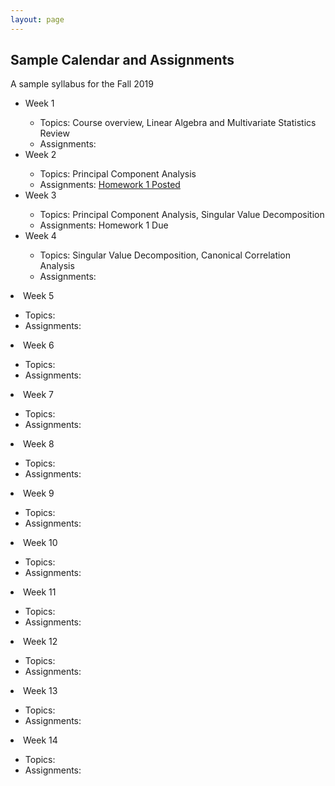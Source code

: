 ```yaml
---
layout: page
---
```


<h2> Sample Calendar and Assignments </h2>

A sample syllabus for the Fall 2019 

<ul>
<li>Week 1</li>
  <ul>
  <li> Topics: Course overview, Linear Algebra and Multivariate Statistics Review</li>
  <li> Assignments: </li>
  </ul>
  
<li>Week 2</li>
  <ul>
  <li> Topics: Principal Component Analysis</li>
  <li> Assignments: <a href="../Homework/Homework 1/Homework1.html">Homework 1 Posted</a> </li>
  </ul>

<li>Week 3</li>
  <ul>
  <li> Topics: Principal Component Analysis, Singular Value Decomposition</li>
  <li> Assignments: Homework 1 Due</li>
  </ul>  

<li>Week 4</li>
  <ul>
  <li> Topics: Singular Value Decomposition, Canonical Correlation Analysis</li>
  <li> Assignments: </li>
  </ul>
</ul>

<li>Week 5</li>
  <ul>
  <li> Topics: </li>
  <li> Assignments: </li>
  </ul>
</ul>

<li>Week 6</li>
  <ul>
  <li> Topics: </li>
  <li> Assignments: </li>
  </ul>
</ul>

<li>Week 7</li>
  <ul>
  <li> Topics: </li>
  <li> Assignments: </li>
  </ul>
</ul>

<li>Week 8</li>
  <ul>
  <li> Topics: </li>
  <li> Assignments: </li>
  </ul>
</ul>

<li>Week 9</li>
  <ul>
  <li> Topics: </li>
  <li> Assignments: </li>
  </ul>
</ul>

<li>Week 10</li>
  <ul>
  <li> Topics: </li>
  <li> Assignments: </li>
  </ul>
</ul>

<li>Week 11</li>
  <ul>
  <li> Topics: </li>
  <li> Assignments: </li>
  </ul>
</ul>

<li>Week 12</li>
  <ul>
  <li> Topics: </li>
  <li> Assignments: </li>
  </ul>
</ul>

<li>Week 13</li>
  <ul>
  <li> Topics: </li>
  <li> Assignments: </li>
  </ul>
</ul>

<li>Week 14</li>
  <ul>
  <li> Topics: </li>
  <li> Assignments: </li>
  </ul>
</ul>

